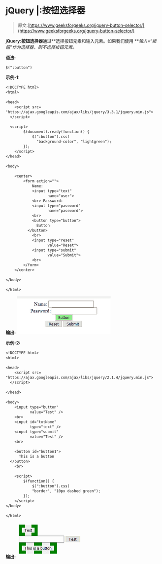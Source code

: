 # jQuery |:按钮选择器

> 原文:[https://www.geeksforgeeks.org/jquery-button-selector/](https://www.geeksforgeeks.org/jquery-button-selector/)

**jQuery:按钮选择器**通过**选择按钮元素和输入元素。如果我们使用 ***输入=“按钮”**作为选择器*，则不选择按钮元素。**

**语法:**

```
$(":button")
```

**示例-1:**

```
<!DOCTYPE html>
<html>

<head>
    <script src=
"https://ajax.googleapis.com/ajax/libs/jquery/3.3.1/jquery.min.js">
  </script>

  <script>
        $(document).ready(function() {
            $(":button").css(
              "background-color", "lightgreen");
        });
    </script>
</head>

<body>

    <center>
        <form action="">
            Name:
            <input type="text" 
                   name="user">
            <br> Password:
            <input type="password" 
                   name="password">
            <br>
            <button type="button">
              Button
          </button>
            <br>
            <input type="reset" 
                   value="Reset">
            <input type="submit"
                   value="Submit">
            <br>
        </form>
    </center>

</body>

</html>
```

**输出:**
![](img/7664f6c57b9064b2bd5e54d40dc6f654.png)

**示例-2:**

```
<!DOCTYPE html>
<html>

<head>
    <script src=
"https://ajax.googleapis.com/ajax/libs/jquery/2.1.4/jquery.min.js">
  </script>

</head>

<body>
    <input type="button" 
           value="Test" />
    <br>
    <input id="txtName" 
           type="text" />
    <input type="submit" 
           value="Test" />
    <br>

    <button id="button1">
      This is a button
  </button>
    <br>

    <script>
        $(function() {
            $(":button").css(
            "border", "10px dashed green");
        });
    </script>
</body>

</html>
```

**输出:**
![](img/3af9fc309507d0d2ef33bedcbac45a64.png)